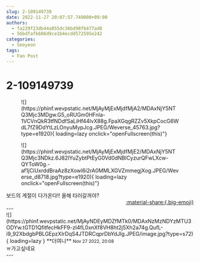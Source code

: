 ```yaml
---
slug: 2-109149739
date: 2022-11-27 20:07:57.749000+09:00
authors:
  - fa229f23db44a855dc36bd98f6477ad8
  - 56bdfafb606d9ce1b4ecdd572595e242
categories:
  - Seoyeon
tags:
  - Fan Post
---
```


# 2-109149739

<div class="post-container" markdown="1">
<div class="content-container md-sidebar__scrollwrap" markdown="1">


<figure markdown="1">
![](https://phinf.wevpstatic.net/MjAyMjExMjdfMjA2/MDAxNjY5NTQ3Mjc3MDgw.G5_oRUGm0HFnla-1VCVnQkR3tfNDdfSaLiHf44lvX88g.FpaXGqgRZZv5XkpCocG6WdL7fZ9DdYtLzLOnyuMypJcg.JPEG/Weverse_45763.jpg?type=e1920){ loading=lazy onclick="openFullscreen(this)"}
</figure>

<figure markdown="1">
![](https://phinf.wevpstatic.net/MjAyMjExMjdfMjE2/MDAxNjY5NTQ3Mjc3NDkz.6J82lYuZybtPtEyG0Vd0dNBlCyzurQFwLXcw-QYToW0g.-af1jCiUxrddBraAz8zXowl6i2rA0MMLXGVZmmegjXog.JPEG/Weverse_d8718.jpg?type=e1920){ loading=lazy onclick="openFullscreen(this)"}
</figure>
보드의 계절이 다가온다!! 올해 타러갈꺼야?

</div>
</div>

<div style="text-align: right;" markdown="1">
<a href="https://weverse.io/fromis9/fanpost/2-109149739" style="text-align: right;">:material-share:{.big-emoji}</a>
</div>
---

<div class="comments-container md-sidebar__scrollwrap" markdown="1">
<div class="comment" markdown="1">
<div class='id-container' markdown="1">
![](https://phinf.wevpstatic.net/MjAyNDEyMDZfMTk0/MDAxNzMzNDYzMTU3ODYw.tGTD1QfitfecHkFF9-zI4fL0xnXf8VH8ht2j5Xh2a74g.QufL-i9_92XbdgbPBLGEpzXIrDqS4JTDRCqprDbYdJIg.JPEG/image.jpg?type=s72){ loading=lazy }
**<span class="artist">더여니</span>** <small>Nov 27 2022, 20:08</small><br>
</div>
<div class='comment-body' markdown="1">
ㅠ가고싶네요
</div>
</div>
</div>
---
